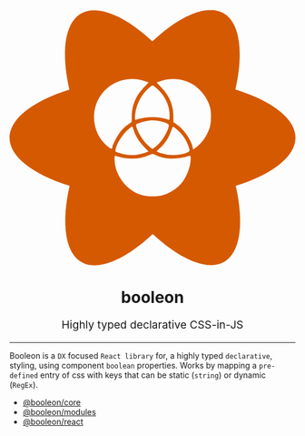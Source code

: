 <p align="center" style="color: #343a40">
  <svg xmlns="http://www.w3.org/2000/svg" viewBox="0 0 129.80448 115.59661" width="100%" height="144">
    <path
      d="M 91.281251,0 C 84.005211,0 74.48011,5.18573 64.849272,14.18156 55.218441,5.23865 45.693341,0.10594 38.417291,0.10594 c 0.0259,0.0217 0.048,0.0398 0.0739,0.0615 -0.02439,-0.0114 -0.0496,-0.0239 -0.0739,-0.0351 -2.2225,0 -4.23323,0.47615 -5.97948,1.48156 C 25.00302,5.90015 23.33604,19.26151 27.172499,36.036091 10.71542,41.116091 0,49.239011 0,57.811509 c 0,8.598958 10.76844,16.748228 27.278441,21.801769 -3.810001,16.8275 -2.116361,30.215522 5.34489,34.501772 1.719789,1.00541 3.730631,1.48156 5.953131,1.48156 7.276039,0 16.800629,-5.18573 26.431459,-14.18156 9.630828,8.94291 19.15594,14.07562 26.43198,14.07562 2.2225,0 4.23323,-0.47614 5.97948,-1.48156 7.434789,-4.28625 9.101769,-17.647601 5.265309,-34.422192 16.40417,-5.053539 27.11979,-13.202909 27.11979,-21.775409 0,-8.598959 -10.76844,-16.748229 -27.27844,-21.801768 3.81,-16.827501 2.11687,-30.215521 -5.344379,-34.501771 -1.71979,-1.00542 -3.73072,-1.48157 -5.92677,-1.48157 7.4e-4,0.0125 0.0264,-0.0139 0.0264,-0.0264 z m -35.33945,31.220831 c 1.614901,0.031 3.24098,0.291168 4.831229,0.797369 1.270291,0.40435 2.309431,0.773491 2.309431,0.820111 0,0.0466 -0.988031,1.097489 -2.19574,2.335249 -3.517299,3.604861 -5.38003,8.044299 -5.405871,12.88397 l -0.01389,2.631879 -1.845882,1.30328 c -1.015187,0.716841 -2.480519,2.102538 -3.256129,3.079398 -1.50364,1.893782 -3.706241,6.14631 -3.706241,7.15564 0,0.947351 -0.715639,0.723562 -2.455659,-0.767919 C 37.74865,55.927337 36.44621,46.062101 41.22545,38.905119 44.551239,33.924711 50.17438,31.11029 55.941861,31.220831 Z m 18.447459,0.02429 c 2.962201,0.02111 5.935301,0.78717 8.515241,2.255161 3.81563,2.17111 7.25289,6.71998 8.20622,10.859291 0.49967,2.169549 0.4478,6.354109 -0.10439,8.427908 -0.9616,3.611377 -3.63891,7.521649 -6.58668,9.619559 l -1.07435,0.764818 -0.21187,-1.10898 c -0.59423,-3.11277 -3.835271,-7.83667 -6.856951,-9.994217 l -1.902208,-1.35858 v -2.52697 c 0,-4.986538 -1.763551,-9.25508 -5.389333,-13.045199 -1.176178,-1.2295 -2.138367,-2.26891 -2.138367,-2.309939 0,-0.041 1.039138,-0.404001 2.309407,-0.806673 1.682332,-0.533278 3.455951,-0.788818 5.233281,-0.776179 z m -9.465058,2.849441 c 0.29491,0 1.434478,0.88523 2.532658,1.96732 3.39041,3.340709 5.206402,7.402849 5.206402,11.646839 0,1.959491 -0.0652,2.171632 -0.598932,1.952332 -3.9315,-1.615522 -10.354379,-1.609331 -14.541738,0.01389 -0.485,0.188021 -0.59844,0.0466 -0.59635,-0.745169 0.01191,-4.517171 2.082509,-9.45609 5.323189,-12.6969 1.176128,-1.176181 2.379861,-2.13837 2.674771,-2.13837 z m 0.0444,15.848129 c 0.734848,0.009 1.484989,0.085 2.321308,0.21962 3.147269,0.506712 5.031222,1.289688 5.031222,2.091349 0,1.160899 -1.402141,4.21236 -2.893881,6.298319 -1.44182,2.016151 -3.887441,4.284501 -4.619881,4.284501 -0.2027,0 -1.353019,-0.984581 -2.55591,-2.187472 -2.10929,-2.109279 -4.212579,-5.689219 -4.771289,-8.121467 -0.196652,-0.85607 -0.0957,-0.933982 2.099101,-1.615398 2.229189,-0.6921 3.77267,-0.99038 5.38933,-0.969452 z M 55.635321,52.8283 c 0.21961,0.0177 0.337019,0.35609 0.593249,1.212329 0.819581,2.73879 2.47173,5.476031 4.658111,7.71684 1.207709,1.237769 2.19574,2.275229 2.19574,2.305799 0,0.0306 -1.03914,0.373732 -2.309431,0.76223 -2.720078,0.831922 -4.686739,1.02897 -7.278619,0.730192 -1.03923,-0.119801 -2.709921,-0.490061 -3.712951,-0.823211 -1.772891,-0.58886 -1.81797,-0.635939 -1.617469,-1.678959 0.591291,-3.076011 3.93578,-7.8907 6.91379,-9.952889 0.25717,-0.178081 0.42582,-0.282922 0.55758,-0.272331 z m 18.62419,0.003 c 0.27658,-0.0232 0.805958,0.416478 2.069119,1.585947 2.467059,2.28405 3.939691,4.463002 4.897381,7.24658 0.66471,1.932022 0.66839,2.042491 0.0868,2.468071 -1.51572,1.10917 -5.821589,1.790531 -8.999449,1.424202 -2.035562,-0.234651 -5.466871,-1.260862 -5.46685,-1.635041 0,-0.126021 0.551331,-0.66893 1.22524,-1.20664 0.67392,-0.537721 1.880921,-1.86854 2.682529,-2.957452 1.2545,-1.704117 1.820301,-2.862267 3.23959,-6.632149 0.0666,-0.176839 0.139901,-0.282979 0.26562,-0.293518 z m -9.297619,12.328959 c 0.354478,-0.01029 0.663829,0.137081 1.24075,0.433049 4.054197,2.079929 9.688999,2.237121 15.442469,0.43098 0.50146,-0.157419 0.59841,0.0336 0.59841,1.174091 0,3.793149 -1.85873,8.57205 -4.482932,11.524361 -1.9289,2.170068 -4.98017,4.132069 -7.760769,4.990909 -2.82934,0.87389 -7.35149,0.88936 -9.996799,0.0341 -2.883551,-0.93227 -4.55162,-1.907021 -6.73086,-3.93206 -3.452231,-3.20797 -5.586741,-7.838491 -5.586741,-12.11916 0,-1.73926 0.037,-1.815021 0.76998,-1.58078 5.400299,1.725829 10.42852,1.577599 14.994951,-0.442352 0.75714,-0.33492 1.157049,-0.502798 1.511541,-0.513148 z"
      fill="#d55901"
    />
  </svg>
  <h1 align="center">booleon</h1>
  <p align="center" style="font-size: 1.2rem;">Highly typed declarative CSS-in-JS</p>
  <hr />
</p>

Booleon is a `DX` focused `React library` for, a highly typed `declarative`, styling, using component `boolean` properties. Works by mapping a `pre-defined` entry of css with keys that can be static (`string`) or dynamic (`RegEx`).

* [@booleon/core](https://github.com/viniciusflv/booleon/tree/master/packages/core)
* [@booleon/modules](https://github.com/viniciusflv/booleon/tree/master/packages/modules)
* [@booleon/react](https://github.com/viniciusflv/booleon/tree/master/packages/react)
